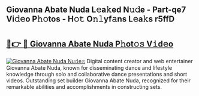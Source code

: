 ## Giovanna Abate Nuda L𝚎a𝚔ed N𝚞𝚍e - Part-qe7 Vi𝚍𝚎o P𝚑𝚘tos - H𝚘𝚝 O𝚗𝚕yf𝚊ns L𝚎a𝚔s r5ffD

# <h2><a href="http://kf3125.oniu.top/?m=Giovanna+Abate+Nuda">🔗👉 🔴 Giovanna Abate Nuda P𝚑ot𝚘𝚜 V𝚒d𝚎o</a></h2>

[![Giovanna Abate Nuda Nu𝚍e𝚜](https://i.imgur.com/0qMVB7G.gif)](http://kf3125.oniu.top/?m=Giovanna+Abate+Nuda)
Digital content creator and web entertainer Giovanna Abate Nuda, known for disseminating dance and lifestyle knowledge through solo and collaborative dance presentations and short videos. Outstanding set builder Giovanna Abate Nuda, recognized for their remarkable abilities and accomplishments in constructing sets.  
